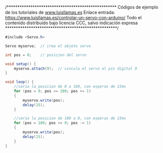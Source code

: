/***************************************************
Códigos de ejemplo de los tutoriales de www.luisllamas.es
Enlace entrada: https://www.luisllamas.es/controlar-un-servo-con-arduino/
Todo el contenido distribuido bajo licencia CCC, salvo indicación expresa
****************************************************/

```csharp
#include <Servo.h>

Servo myservo;  // crea el objeto servo

int pos = 0;    // posicion del servo

void setup() {
	myservo.attach(9);  // vincula el servo al pin digital 9
}

void loop() {
	//varia la posicion de 0 a 180, con esperas de 15ms
	for (pos = 0; pos <= 180; pos += 1) 
	{
		myservo.write(pos);              
		delay(15);                       
	}

	//varia la posicion de 180 a 0, con esperas de 15ms
	for (pos = 180; pos >= 0; pos -= 1) 
	{
		myservo.write(pos);              
		delay(15);                       
	}
}
```